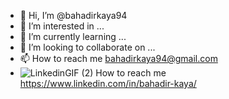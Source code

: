 - 👋 Hi, I’m @bahadirkaya94
- 👀 I’m interested in ...
- 🌱 I’m currently learning ...
- 💞️ I’m looking to collaborate on ...
- 📫 How to reach me bahadirkaya94@gmail.com
- ![LinkedinGIF (2)](https://user-images.githubusercontent.com/108271414/195341143-4544d2a9-082b-43ec-bc23-1976c5df9e31.gif) How to reach me https://www.linkedin.com/in/bahadir-kaya/

<!---
bahadirkaya94/bahadirkaya94 is a ✨ special ✨ repository because its `README.md` (this file) appears on your GitHub profile.
You can click the Preview link to take a look at your changes.
--->
